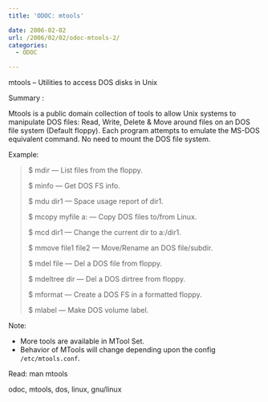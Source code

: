 ```yaml
---
title: 'ODOC: mtools'

date: 2006-02-02
url: /2006/02/02/odoc-mtools-2/
categories:
  - ODOC

---
```

mtools &#8211; Utilities to access DOS disks in Unix

Summary :

Mtools is a public domain collection of tools to allow Unix systems to manipulate DOS files: Read, Write, Delete & Move around files on an DOS file system (Default floppy). Each program attempts to emulate the MS-DOS equivalent command. No need to mount the DOS file system.

Example:

> $ mdir &#8212; List files from the floppy.
> 
> $ minfo &#8212; Get DOS FS info.
> 
> $ mdu dir1 &#8212; Space usage report of dir1.
> 
> $ mcopy myfile a: &#8212; Copy DOS files to/from Linux.
> 
> $ mcd dir1 &#8212; Change the current dir to a:/dir1.
> 
> $ mmove file1 file2 &#8212; Move/Rename an DOS file/subdir.
> 
> $ mdel file &#8212; Del a DOS file from floppy.
> 
> $ mdeltree dir &#8212; Del a DOS dirtree from floppy.
> 
> $ mformat &#8212; Create a DOS FS in a formatted floppy.
> 
> $ mlabel &#8212; Make DOS volume label.

Note:

  * More tools are available in MTool Set.
  * Behavior of MTools will change depending upon the config `/etc/mtools.conf`.

Read: man mtools

<tags>odoc, mtools, dos, linux, gnu/linux</tags>